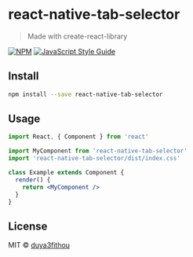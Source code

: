 # react-native-tab-selector

> Made with create-react-library

[![NPM](https://img.shields.io/npm/v/react-native-tab-selector.svg)](https://www.npmjs.com/package/react-native-tab-selector) [![JavaScript Style Guide](https://img.shields.io/badge/code_style-standard-brightgreen.svg)](https://standardjs.com)

## Install

```bash
npm install --save react-native-tab-selector
```

## Usage

```jsx
import React, { Component } from 'react'

import MyComponent from 'react-native-tab-selector'
import 'react-native-tab-selector/dist/index.css'

class Example extends Component {
  render() {
    return <MyComponent />
  }
}
```

## License

MIT © [duya3fithou](https://github.com/duya3fithou)
